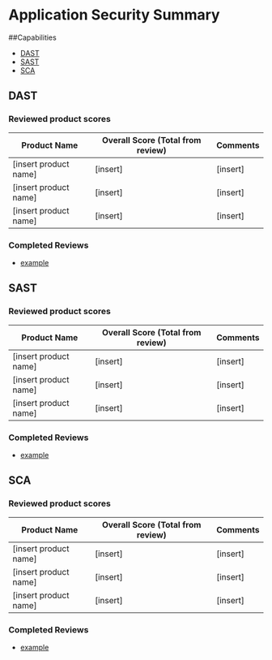 # Application Security Summary

##Capabilities
* [DAST](#dast)
* [SAST](#sast)
* [SCA](#sca)


DAST
-------------
### Reviewed product scores

| Product Name | Overall Score (Total from review) | Comments |
|------|-----------------|-------|
|[insert product name]|[insert]|[insert]|
|[insert product name]|[insert]|[insert]|
|[insert product name]|[insert]|[insert]|

### Completed Reviews
* [example](?DAST/example.md)


SAST
-------------
### Reviewed product scores

| Product Name | Overall Score (Total from review) | Comments |
|------|-----------------|-------|
|[insert product name]|[insert]|[insert]|
|[insert product name]|[insert]|[insert]|
|[insert product name]|[insert]|[insert]|

### Completed Reviews
* [example](?SAST/example.md)


SCA
-------------
### Reviewed product scores

| Product Name | Overall Score (Total from review) | Comments |
|------|-----------------|-------|
|[insert product name]|[insert]|[insert]|
|[insert product name]|[insert]|[insert]|
|[insert product name]|[insert]|[insert]|

### Completed Reviews
* [example](?SCA/example.md)